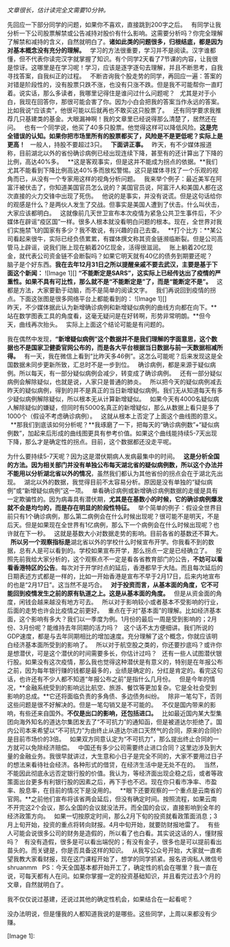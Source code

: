 *文章很长，估计读完全文需要10分钟。*  
  
先回应一下部分同学的问题，如果你不喜欢，直接跳到200字之后。
 
有同学让我分析一下公司股票解禁或公告减持对股价有什么影响。这需要分析吗？你完全理解了解禁和减持的含义，自然就明白了。**诸如此类的问题很多，归根结底，都是因为对基本概念没有充分的理解。**
 
学习的方法很重要，学习并不是阅读。汉字谁都懂，但不代表你读完汉字就掌握了知识。有个同学2天看了7节课的内容，让我很是惊讶。这哪里是在学习呢！学习，应该是逐字逐句去理解，并且不断思考，自我寻找答案，自我纠正的过程。
 
不断咨询我个股走势的同学，再回应一遍：答案的对错是阶段性的，没有股票只跌不涨，也没有只涨不跌。但是我不可能帮你一直盯着。说实话，那么多读者，我哪里记得住是谁问过什么问题呢？
 
尤其是对于小白，我现在回答你，那很可能会害了你。因为小白会把我的答案当作永远的答案。比如我说“应该卖”，他很可能以后就再也不敢买这只股票了。
 
还有同学要求我推荐几只基建类的基金。大眼漏神啊！我的文章里已经说得那么清楚了，居然还在问。
 
也有一个同学说，他买了40多只股票。他觉得这样可以降低风险。**这是完全错误的认知。如果你把市场里所有的股票都买了，风险是不是更低呢？实际上是更高！**
 
一般人，持股不要超过3只。
 
**下面讲正事。**
 
昨天，有不少媒体报道称，目前湖北以外的省份确诊病例已经出现连续下降，甚至有的还计算出了下降的比例，高达40%多。
 
**这是客观事实，但是这并不能成为拐点的依据。**我们尤其不能看到下降比例高达40%多而放松警惕。这只是媒体寻找了一个乐观的视角而已，从没有一个专家用这样的视角分析问题。
 
我来举个例子：最近美军在阿富汗被伏击了，你知道美国官员怎么说的？美国官员说，阿富汗人和美国人都在这次直接的火力交锋中出现了死伤。
 
他说的是事实，并没有说谎。但是这句话给你的观感是什么？是两伙人发生了交战。但事实是美国人遭到了伏击。什么叫伏击，大家应该都明白。
 
这就像前几天世卫宣布本次疫情为紧急公共卫生事件后，不少媒体在辟谣“疫区国”一样。很多人根本就没看明白问题的根本。现在，全世界对我们实施禁飞的国家有多少？我不敢说，有兴趣的自己去查。
 
**打个比方：**某公司看起来很牛，实际已经负债累累，有媒体撰文称其资金链濒临断裂。但是公司高管马上辟谣，说我们账上现在躺着20亿现金，活得很滋润。
 
账上躺着20亿现金，就代表公司资金链不会断裂吗？如果它明天就有40亿的债务到期要还呢？
 
脑子是个好东西。**我在去年12月31日之所以提醒亲戚不要去武汉，主要是基于下面这个新闻：**
![Image 1][]
**“不能断定是SARS”，这实际上已经传达出了疫情的严重性。如果不具有可比性，那么就不是“不能断定是”了，而是“能断定不是”。**
 
这都是方法，大家要勤于动脑，而不是简单的阅读文字。
 
我们再说回到疫情的拐点。下面这张图是很多网络平台上都能看到的：
![Image 1][]
   
昨天，不少媒体据此认为新增确诊病例和新增疑似病例的曲线方向都在向下。**站在数学图表工具的角度看，这毫无疑问是在好转啊，形势非常明朗。**但今天，曲线再次抬头。
 
实际上上面这个结论可能是有问题的。
  
我在偶然中发现，**“新增疑似病例”这个数据并不是我们理解的字面意思，这个数据也不是国家卫健委官网公布的，而是各大平台根据当日数据与前一天数据相减所得。**
 
有一天，我在微信上看到“比昨天多46例”。这怎么可能呢？后来发现这是全国数据未同步更新所致，汇总时不是一步到位。
 
确诊病例，都是来源于疑似病例。所以每天，有一部分疑似病例会减少，转变成了确诊病例。
 
还有一部分疑似病例会解除疑似，也就是说，人家只是普通的肺炎。
 
所以把今天的疑似病例减去昨天的疑似病例，得到的并不是真正的当日新增疑似病例。我们无从知道每天有多少疑似病例解除疑似，所以根本无从计算新增疑似。
 
如果今天有4000名疑似病人解除疑似的嫌疑，但同时有5000名真正的新增疑似，那么从数据上看只是多了1000个（假设不考虑确诊病例）。
 
这就从根本上否定了上面这个曲线图的意义。
 
**那我们到底该如何分析呢？**我琢磨了一下，把每天的“确诊病例数”\+“疑似病例数”，加起来后形成的曲线图更具有参考价值。如果这个曲线能持续5-7天出现下降，那么才是确定性的拐点。目前，这个数据都还没走平呢。
  
为什么要持续5-7天呢？因为这是潜伏期病人发病最集中的时间。
 
**这是分析全国的方法。因为相关部门并没有单独公布每天湖北省的疑似病例数，所以这个办法并不能用以分析湖北省以外的情况**，虽然我们都认为其他省份的拐点会在于湖北先出现。
 
湖北以外的数据，我觉得目前不太容易分析。原因是没有单独的“疑似病例”或“新增疑似病例”这一项。
 
单看确诊病例或新增确诊病例数据的走缓是具有一定欺骗性的。因为病毒具有潜伏期，**尤其是在基数小的时候，它的确诊病例爆发就不会是均匀的，而是存在明显的阶段性特征。**
 
举个简单的例子：假设全世界目前只有1个确诊病例，那么第二病例会在什么时候出现呢？很可能不是明天，不是后天。但是如果现在全世界有1亿病例，那么下一个病例会在什么时候出现呢？也许就在下一秒。
 
这就是基数大小对数据走势的影响。目前各省的基数还不算大。
 
**所以另一个观察指标是**湖北省以外的学校什么时候宣布开学。你我看不到的数据，总有人是可以看到的。学校如果宣布开学，那么拐点一定是已经确立了。
 
按照先前我给大家分析的，这个观察点不一定是看各省教育部门的公告，**不妨可以看看香港特区的公告**。每次对于开学时点的延后，香港都早于大陆。而且每次延后的日期表述方式都是一样的，比如一开始香港是宣布不早于2月17日，后来内地宣布的也是“2月17日”。这当然不是巧合。
 
**对于投资而言，从基本面的角度，它不可能回到疫情发生之前的原有轨道之上。这是从基本面的角度。**
 
但是从资金面的角度，闲钱会越来越没有地方可去。
 
所以对于影响较小或者基本不受影响的行业，后面的走势也许会比疫情之前更好。
 
重点在于对“基本面”的理解。比如经济基本面，这个影响有多大？我们以一季度为例。1月份的最后一周是受到影响的；2月份、3月份呢？能维持去年同期的活力吗？
 
这个话不太方便细讲。我们所说的GDP速度，都是与去年同期相比的增加速度。充分理解了这个概念，你就应该明白经济基本面所受到的影响了。
 
所以对于航空股之类的，你还要抄底吗？或许你是想潜伏，可是这个潜伏的时间需要多长，你估计过吗？
 
还有一些人试图潜伏银行股。如果没有这次疫情，那么我也觉得这种潜伏是有意义的，特别是在年报公布之前，因为每年银行赚的钱都是最多的，业绩是确定的，分红是肯定的。看完这句话，也许还有不少人都不知道“年报公布之前”是指什么几月份。
 
但是今年的情况，**金融系统受到的影响远比航空、旅游、餐饮等更加复杂。它是全社会受到影响的总成。**它还将面临负责的多角债、多边债务纠纷。
 
除非一笔勾下，否则这些问题是很不好解决的。但是一笔勾销又是不可能的。
 
不仅是国内带来的影响，有些还来自国外。**不仅是出口的影响，还包括进口。**
 
比如最近国内某大型集团向海外知名的道达尔集团发去了“不可抗力”的通知函，但是被道达尔拒绝了。国内公司本来希望以“不可抗力”为由终止从道达尔进口天然气的合同，原来的合同价是目前市场价的3倍。
 
如果双方同意认定为“不可抗力”，那么提出终止合同的一方就可以免除经济赔偿。
 
中国还有多少公司需要终止进口合同？这里边涉及到大量的金融业务。我很早就讲过，大生意和小日子是完全不同的，大家不要用过日子的想法来看待社会经济。各种形式的借贷，在经济生活中是无处不在的。
 
当然，不能因此彻底永远否定银行股的价值。我认为，等经济面出现企稳之后，或者等政策面出台更多有利银行股的因素之后，再下手也不迟。现在你只看市净率、市盈率、股息率，在目前的情况下是没用的。
 
**眼下还要观察的一个重点是云南省的官网。**之前他们宣布将该省两会延后，但没有确定时间。按照流程，如果云南不开完这2个会议，那么全国的会议就没法开。而全国的会议，直接影响到全年的经济政策方向。
 
如果一切按原定时间，那么2月下旬的投资就看政策面消息；3月上旬开始，投资的重点将转向财报。4月中旬开始，就要防财报地雷了。
 
有些人可能会说很多公司的财务是造假的，所以看了也白看。其实说这话的人，懂财报吗？
 
有没有造假，很多是可以看出端倪的；有没有金子，很多也是可以提前看出苗头的。而关键是，你是否具备这样的知识。
 
从我写公众号开始，大家就一直希望我教大家看财报，现在这门课程开始了，想学的同学抓紧。报名咨询私人微信号shruanmm
 
PS：今天全国基本都开始开工了，确定性的机会在哪里？我一直在说，可每天都有人在问。如果你掌握一定的投资基础知识，并且看完过去3个月的文章，自然就明白了。
  
我不仅仅说过基建，还说过其他的确定性机会，如果结合在一起看呢？
  
没办法明说，但是懂我的人都知道我说的是哪些。这些同学，上周以来都没有少赚。

[Image 1]: 